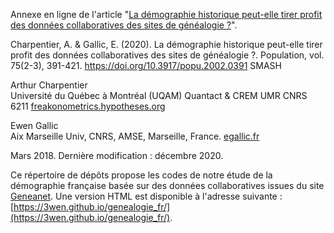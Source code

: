 Annexe en ligne de l'article "[La démographie historique peut-elle tirer profit des données collaboratives des sites de généalogie ?](https://www.cairn.info/revue-population-2020-2-page-391.htm)".

Charpentier, A. & Gallic, E. (2020). La démographie historique peut-elle tirer profit des données collaboratives des sites de généalogie ?. Population, vol. 75(2-3), 391-421. https://doi.org/10.3917/popu.2002.0391 SMASH 

Arthur Charpentier  
Université du Québec à Montréal (UQAM)
Quantact & CREM UMR CNRS 6211
[freakonometrics.hypotheses.org](http://freakonometrics.hypotheses.org/)

Ewen Gallic  
Aix Marseille Univ, CNRS, AMSE, Marseille, France.
[egallic.fr](http://egallic.fr/en/a_propos/) 

Mars 2018. Dernière modification : décembre 2020.

Ce répertoire de dépôts propose les codes de notre étude de la démographie française basée sur des données collaboratives issues du site [Geneanet](https://www.geneanet.org/).
Une version HTML est disponible à l'adresse suivante : [https://3wen.github.io/genealogie_fr/](https://3wen.github.io/genealogie_fr/).
